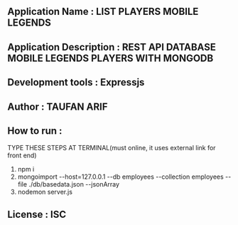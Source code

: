 ## Application Name : LIST PLAYERS MOBILE LEGENDS
    
## Application Description : REST API DATABASE MOBILE LEGENDS PLAYERS WITH MONGODB
## Development tools : Expressjs
## Author : TAUFAN ARIF
## How to run :
TYPE THESE STEPS AT TERMINAL(must online, it uses external link for front end)
1. npm i
2. mongoimport --host=127.0.0.1 --db employees --collection employees --file ./db/basedata.json --jsonArray
3. nodemon server.js
## License : ISC